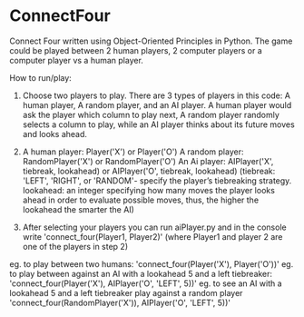 # ConnectFour
Connect Four written using Object-Oriented Principles in Python. The game could be played between 2 human players, 2 computer players or a computer player vs a human player.

How to run/play:
1. Choose two players to play. There are 3 types of players in this code: A human player, A random player, and an AI player.
A human player would ask the player which column to play next, A random player randomly selects a column to play, while an AI player thinks about its future moves and looks ahead.

2. A human player: Player('X') or Player('O')
   A random player: RandomPlayer('X') or RandomPlayer('O')
   An Ai player: AIPlayer('X', tiebreak, lookahead) or AIPlayer('O', tiebreak, lookahead)
   (tiebreak: 'LEFT', 'RIGHT', or 'RANDOM'- specify the player’s tiebreaking strategy. lookahead: an integer specifying how many moves the player looks ahead in order to evaluate possible moves, thus, the higher the lookahead the smarter the AI)
   
3. After selecting your players you can run aiPlayer.py and in the console write 
'connect_four(Player1, Player2)'
(where Player1 and player 2 are one of the players in step 2)

eg. to play between two humans:
'connect_four(Player('X'), Player('O'))'
eg. to play between against an AI with a lookahead 5 and a left tiebreaker:
'connect_four(Player('X'), AIPlayer('O', 'LEFT', 5))'
eg. to see an AI with a lookahead 5 and a left tiebreaker play against a random player
'connect_four(RandomPlayer('X')), AIPlayer('O', 'LEFT', 5))'




